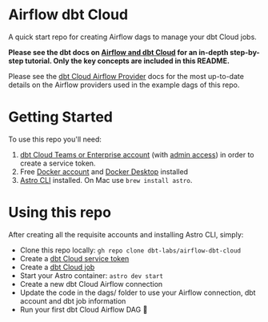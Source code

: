 # Airflow dbt Cloud
A quick start repo for creating Airflow dags to manage your dbt Cloud jobs. 

**Please see the dbt docs on [Airflow and dbt Cloud](https://docs.getdbt.com/guides/airflow-and-dbt-cloud) for an in-depth step-by-step tutorial. Only the key concepts are included in this README.**

Please see the [dbt Cloud Airflow Provider](https://airflow.apache.org/docs/apache-airflow-providers-dbt-cloud/stable/index.html) docs for the most up-to-date details on the Airflow providers used in the example dags of this repo.

# Getting Started 
To use this repo you'll need:
1. [dbt Cloud Teams or Enterprise account](https://www.getdbt.com/pricing) (with [admin access](https://docs.getdbt.com/docs/cloud/manage-access/enterprise-permissions)) in order to create a service token.
2. Free [Docker account](https://app.docker.com/signup?) and [Docker Desktop](https://docs.docker.com/desktop/) installed
3. [Astro CLI](https://www.astronomer.io/docs/astro/cli/install-cli) installed. On Mac use `brew install astro`.

# Using this repo
After creating all the requisite accounts and installing Astro CLI, simply:
- Clone this repo locally: `gh repo clone dbt-labs/airflow-dbt-cloud`
- Create a [dbt Cloud service token](https://docs.getdbt.com/docs/dbt-cloud-apis/service-tokens)
- Create a [dbt Cloud job](https://docs.getdbt.com/docs/deploy/deploy-jobs#create-and-schedule-jobs)
- Start your Astro container: `astro dev start`
- Create a new dbt Cloud Airflow connection
- Update the code in the dags/ folder to use your Airflow connection, dbt account and dbt job information
- Run your first dbt Cloud Airflow DAG 🎉